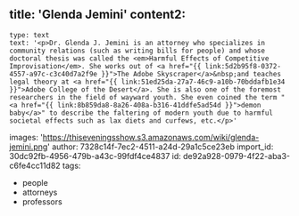 title: 'Glenda Jemini'
content2:
  -
    type: text
    text: '<p>Dr. Glenda J. Jemini is an attorney who specializes in community relations (such as writing bills for people) and whose doctoral thesis was called the <em>Harmful Effects of Competitive Improvisation</em>. She works out of <a href="{{ link:5d2b95f8-0372-4557-a97c-c3c40d7a2f9e }}">The Adobe Skyscraper</a>&nbsp;and teaches legal theory at <a href="{{ link:51ed25da-27a7-46c9-a10b-70bddafb1e34 }}">Adobe College of the Desert</a>. She is also one of the foremost researchers in the field of wayward youth. She even coined the term "<a href="{{ link:8b859da8-8a26-408a-b316-41ddfe5ad54d }}">demon baby</a>" to describe the faltering of modern youth due to harmful societal effects such as lax diets and curfews, etc.</p>'
images: 'https://thiseveningsshow.s3.amazonaws.com/wiki/glenda-jemini.png'
author: 7328c14f-7ec2-4511-a24d-29a1c5ce23eb
import_id: 30dc92fb-4956-479b-a43c-99fdf4ce4837
id: de92a928-0979-4f22-aba3-c6fe4cc11d82
tags:
  - people
  - attorneys
  - professors
